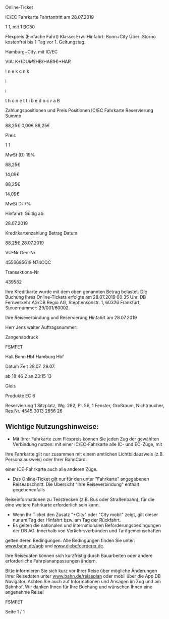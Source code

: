 Online-Ticket

IC/EC Fahrkarte
Fahrtantritt am 28.07.2019

1
1, mit 1 BC50

Flexpreis (Einfache Fahrt)
Klasse:
Erw:
Hinfahrt: Bonn+City
Über:
Storno kostenfrei bis 1 Tag vor 1. Geltungstag.

 Hamburg+City, mit IC/EC

VIA: K*(DU*MS*HB/HA*BI*H)*HAR

!
n
e
k
c
n
k

i

i

t
h
c
n
e
t
t
i
b
e
d
o
c
r
a
B

Zahlungspositionen und Preis
Positionen
IC/EC Fahrkarte
Reservierung
Summe

88,25€
0,00€
88,25€

Preis

1
1

MwSt (D) 19%

88,25€

14,09€

88,25€

14,09€

MwSt D: 7%

Hinfahrt:
Gültig ab:

28.07.2019

Kreditkartenzahlung
Betrag
Datum

88,25€
28.07.2019

VU-Nr
Gen-Nr

4556695619
N74CQC

Transaktions-Nr

439582

Ihre Kreditkarte wurde mit dem oben genannten Betrag belastet. Die Buchung Ihres
Online-Tickets erfolgte am 28.07.2019 00:35 Uhr. DB Fernverkehr AG/DB Regio AG,
Stephensonstr. 1, 60326 Frankfurt, Steuernummer: 29/001/60002.

Ihre Reiseverbindung und Reservierung Hinfahrt am 28.07.2019

Herr  Jens walter
Auftragsnummer:

Zangenabdruck

FSMFET

Halt
Bonn Hbf
Hamburg Hbf

Datum Zeit
28.07.
28.07.

ab 18:46 2
an 23:15 13

Gleis

Produkte
EC 6

Reservierung
1 Sitzplatz, Wg. 262, Pl. 56, 1 Fenster,
Großraum,
Nichtraucher, Res.Nr. 4545 3013 2656 26

Wichtige Nutzungshinweise:
-
- Mit Ihrer Fahrkarte zum Flexpreis können Sie jeden Zug der gewählten Verbindung nutzen: mit einer IC/EC-Fahrkarte alle IC- und EC-Züge, mit

Ihre Fahrkarte gilt nur zusammen mit einem amtlichen Lichtbildausweis (z.B. Personalausweis) oder Ihrer BahnCard.

einer ICE-Fahrkarte auch alle anderen Züge.

- Das Online-Ticket gilt nur für den unter "Fahrkarte" angegebenen Reiseabschnitt. Die Übersicht "Ihre Reiseverbindung" enthält gegebenenfalls

Reiseinformationen zu Teilstrecken (z.B. Bus oder Straßenbahn), für die eine weitere Fahrkarte erforderlich sein kann.
- Wenn Ihr Ticket den Zusatz "+City" oder "City mobil" zeigt, gilt dieser nur am Tag der Hinfahrt bzw. am Tag der Rückfahrt.
- Es gelten die nationalen und internationalen Beförderungsbedingungen der DB AG. Innerhalb von Verkehrsverbünden und Tarifgemeinschaften

gelten deren Bedingungen. Alle Bedingungen finden Sie unter: www.bahn.de/agb und www.diebefoerderer.de.

Ihre Reisedaten können sich kurzfristig durch Bauarbeiten oder andere erforderliche Fahrplananpassungen ändern.

Bitte informieren Sie sich kurz vor Ihrer Reise über mögliche Änderungen Ihrer Reisedaten unter www.bahn.de/reiseplan oder mobil über die
App DB Navigator. Achten Sie auch auf Informationen und Ansagen im Zug und am Bahnhof. Wir danken Ihnen für Ihre Buchung und wünschen
Ihnen eine angenehme Reise!

FSMFET

Seite 1 / 1

